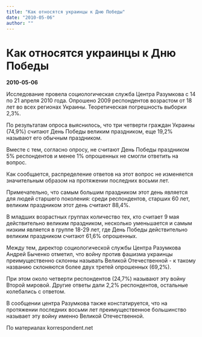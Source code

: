 ```yaml
---
title: "Как относятся украинцы к Дню Победы"
date: "2010-05-06"
author: ""
---
```


# Как относятся украинцы к Дню Победы

**2010-05-06** 

Исследование провела социологическая служба Центра Разумкова с 14 по 21  апреля 2010 года. Опрошено 2009 респондентов возрастом от 18 лет во всех  регионах Украины. Теоретическая погрешность выборки 2,3%.



По результатам опроса выяснилось, что три  четверти граждан Украины (74,9%) считают День Победы великим праздником,  еще 19,2% называют его обычным праздником.



Вместе с тем,  согласно опросу, не считают День Победы праздником 5% респондентов и  менее 1% опрошенных не смогли ответить на вопрос.



Как сообщается,  распределение ответов на этот вопрос не изменяется значительным образом  на протяжении последних восьми лет.



Примечательно, что самым  большим праздником этот день является для людей старшего поколения:  среди респондентов, старших 60 лет, великим праздником этот день считают  88,4%.



В младших возрастных группах количество тех, кто считает 9  мая действительно великим праздником, несколько уменьшается и самым  низким является в группе 18-29 лет, где День Победы действительно  великим праздником считают 61,6% опрошенных.



Между тем, директор  социологической службы Центра Разумкова Андрей Быченко отметил, что  войну против фашизма украинцы преимущественно склонны называть Великой  Отечественной - к такому названию склоняются более двух третей  опрошенных (69,2%).



При этом около четверти респондентов (24,7%)  называют эту войну Второй мировой. Другие ответы дали 2,2% респондентов,  остальные колебались с ответом.



В сообщении центра Разумкова  также констатируется, что на протяжении последних восьми лет  преимущественное большинство называет эту войну именно Великой  Отечественной.



По материалах korrespondent.net